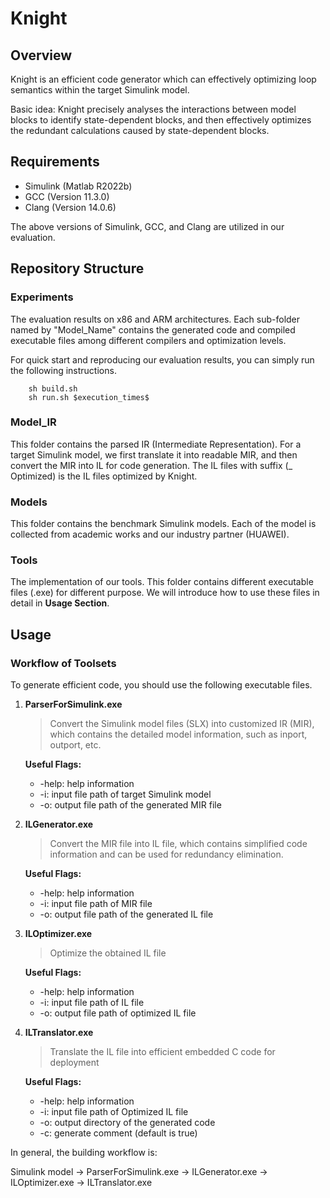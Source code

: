 # Knight


## Overview

Knight is an efficient code generator which can effectively optimizing loop semantics within the target Simulink model.

Basic idea: Knight precisely analyses the interactions between model blocks to identify state-dependent blocks, and then effectively optimizes the redundant calculations caused by state-dependent blocks.

## Requirements

- Simulink (Matlab R2022b)
- GCC (Version 11.3.0)
- Clang (Version 14.0.6)

The above versions of Simulink, GCC, and Clang are utilized in our evaluation. 

## Repository Structure

### Experiments

The evaluation results on x86 and ARM architectures. Each sub-folder named by "Model_Name" contains the generated code and compiled executable files among different compilers and optimization levels. 

For quick start and reproducing our evaluation results, you can simply run the following instructions.

```shell
	sh build.sh
	sh run.sh $execution_times$
```

### Model_IR

This folder contains the parsed IR (Intermediate Representation). For a target Simulink model, we first translate it into readable MIR, and then convert the MIR into IL for code generation. The IL files with suffix (\_ Optimized) is the IL files optimized by Knight.

### Models

This folder contains the benchmark Simulink models. Each of the model is collected from academic works and our industry partner (HUAWEI).

### Tools

The implementation of our tools. This folder contains different executable files (.exe) for different purpose. We will introduce how to use these files in detail in **Usage Section**.

## Usage

### Workflow of Toolsets

To generate efficient code, you should use the following executable files.

1. **ParserForSimulink.exe**

   > Convert the Simulink model files (SLX) into customized IR (MIR), which contains the detailed model information, such as inport, outport, etc.

   **Useful Flags:**

   - -help: help information
   - -i: input file path of target Simulink model
   - -o: output file path of the generated MIR file

2. **ILGenerator.exe**

   > Convert the MIR file into IL file, which contains simplified code information and can be used for redundancy elimination.

   **Useful Flags:**

   - -help: help information
   - -i: input file path of MIR file
   - -o: output file path of the generated IL file

3. **ILOptimizer.exe**

   > Optimize the obtained IL file

   **Useful Flags:**

   - -help: help information
   - -i: input file path of IL file
   - -o: output file path of optimized IL file

4. **ILTranslator.exe**

   > Translate the IL file into efficient embedded C code for deployment

   **Useful Flags:**

   - -help: help information
   - -i: input file path of Optimized IL file
   - -o: output directory of the generated code
   - -c: generate comment (default is true)

In general, the building workflow is:

Simulink model -> ParserForSimulink.exe -> ILGenerator.exe -> ILOptimizer.exe -> ILTranslator.exe
